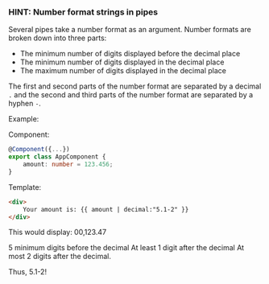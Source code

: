 ### HINT: Number format strings in pipes

Several pipes take a number format as an argument.  Number formats are broken down into three parts:

* The minimum number of digits displayed before the decimal place
* The minimum number of digits displayed in the decimal place
* The maximum number of digits displayed in the decimal place

The first and second parts of the number format are separated by a decimal `.` and the second and third parts of the number format are separated by a hyphen `-`.

Example:

Component:
```typescript
@Component({...})
export class AppComponent {
	amount: number = 123.456;
}
```

Template:
```html
<div>
	Your amount is: {{ amount | decimal:"5.1-2" }}
</div>
``` 

This would display: 00,123.47

5 minimum digits before the decimal
At least 1 digit after the decimal
At most 2 digits after the decimal.

Thus, 5.1-2!